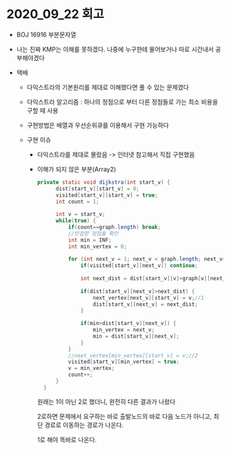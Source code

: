 # 2020_09_22 회고

- BOJ 16916 부분문자열
  
- 나는 진짜 KMP는 이해를 못하겠다. 나중에 누구한테 물어보거나 따로 시간내서 공부해야겠다
  
- 택배

  - 다익스트라의 기본원리를 제대로 이해했다면 풀 수 있는 문제였다

  - 다익스트라 알고리즘 : 하나의 정점으로 부터  다른 정점들로 가는 최소 비용을 구할 때 사용

  - 구현방법은 배열과 우선순위큐를 이용해서 구현 가능하다

  - 구현 이슈

    - 다익스트라를 제대로 몰랐음 -> 인터넷 참고해서 직접 구현했음

    - 이해가 되지 않은 부분(Array2)

      ```java
      private static void dijkstra(int start_v) {
      		dist[start_v][start_v] = 0;
      		visited[start_v][start_v] = true;
      		int count = 1;
      		
      		int v = start_v;
      		while(true) {
      			if(count==graph.length) break;
      			//인접한 정점들 확인
      			int min = INF;
      			int min_vertex = 0;
      			
      			for (int next_v = 1; next_v < graph.length; next_v++) {
      				if(visited[start_v][next_v]) continue;
      				
      				int next_dist = dist[start_v][v]+graph[v][next_v];
      				
      				if(dist[start_v][next_v]>next_dist) {
      					next_vertex[next_v][start_v] = v;//1
      					dist[start_v][next_v] = next_dist;
      				}
      				
      				if(min>dist[start_v][next_v]) {
      					min_vertex = next_v;
      					min = dist[start_v][next_v];
      				}
      			}
      			//next_vertex[min_vertex][start_v] = v;//2
      			visited[start_v][min_vertex] = true;
      			v = min_vertex;
      			count++;
      		}
      	}
      ```

      원래는 1이 아닌 2로 했더니, 완전히 다른 결과가 나왔다 

      2로하면 문제에서 요구하는 바로 출발노드의 바로 다음 노드가 아니고, 최단 경로로 이동하는 경로가 나온다. 

      1로 해야 똑바로 나온다. 

